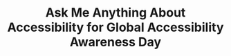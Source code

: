 ---
title: "Ask Me Anything About Accessibility for Global Accessibility Awareness Day"
thumbnailTitle: "Ask Me Anything About Accessibility for #GAAD"
hosts:
  - Ben Myers
---